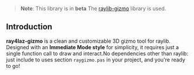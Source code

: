 > **Note**: This library is in **beta**  The [raylib-gizmo](https://github.com/cloudofoz/raylib-gizmo) library is used.

## Introduction

**ray4laz-gizmo** is a clean and customizable 3D gizmo tool for raylib. Designed with an **Immediate Mode style** for simplicity, it requires just a single function call to draw and interact.No dependencies other than raylib: just include to uses section `raygizmo.pas` in your project, and you're ready to go!


